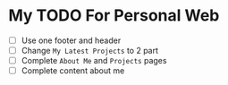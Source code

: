 # My TODO For Personal Web

- [ ] Use one footer and header
- [ ] Change `My Latest Projects` to 2 part
- [ ] Complete `About Me` and `Projects` pages
- [ ] Complete content about me

